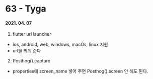 63 - Tyga
========
#### 2021. 04. 07

1. flutter url launcher
  - ios, android, web, windows, macOs, linux 지원
  - url을 띄워 준다

2. Posthog().capture
  - properties에 screen_name 넣어 주면 Posthog().screen 안 해도 된다.